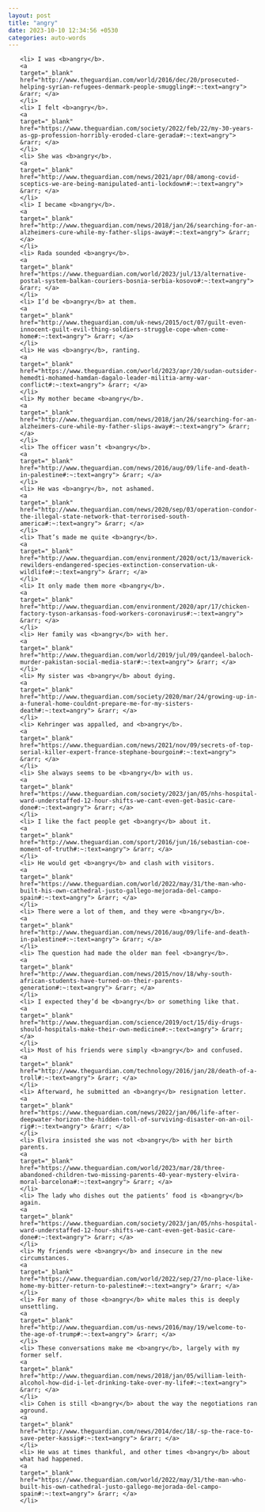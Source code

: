 ```yaml
---
layout: post
title: "angry"
date: 2023-10-10 12:34:56 +0530
categories: auto-words
---
```

<ol>

    <li> I was <b>angry</b>.
    <a 
    target="_blank" 
    href="http://www.theguardian.com/world/2016/dec/20/prosecuted-helping-syrian-refugees-denmark-people-smuggling#:~:text=angry"> &rarr; </a>
    </li>
    <li> I felt <b>angry</b>.
    <a 
    target="_blank" 
    href="https://www.theguardian.com/society/2022/feb/22/my-30-years-as-gp-profession-horribly-eroded-clare-gerada#:~:text=angry"> &rarr; </a>
    </li>
    <li> She was <b>angry</b>.
    <a 
    target="_blank" 
    href="http://www.theguardian.com/news/2021/apr/08/among-covid-sceptics-we-are-being-manipulated-anti-lockdown#:~:text=angry"> &rarr; </a>
    </li>
    <li> I became <b>angry</b>.
    <a 
    target="_blank" 
    href="http://www.theguardian.com/news/2018/jan/26/searching-for-an-alzheimers-cure-while-my-father-slips-away#:~:text=angry"> &rarr; </a>
    </li>
    <li> Rada sounded <b>angry</b>.
    <a 
    target="_blank" 
    href="https://www.theguardian.com/world/2023/jul/13/alternative-postal-system-balkan-couriers-bosnia-serbia-kosovo#:~:text=angry"> &rarr; </a>
    </li>
    <li> I’d be <b>angry</b> at them.
    <a 
    target="_blank" 
    href="http://www.theguardian.com/uk-news/2015/oct/07/guilt-even-innocent-guilt-evil-thing-soldiers-struggle-cope-when-come-home#:~:text=angry"> &rarr; </a>
    </li>
    <li> He was <b>angry</b>, ranting.
    <a 
    target="_blank" 
    href="https://www.theguardian.com/world/2023/apr/20/sudan-outsider-hemedti-mohamed-hamdan-dagalo-leader-militia-army-war-conflict#:~:text=angry"> &rarr; </a>
    </li>
    <li> My mother became <b>angry</b>.
    <a 
    target="_blank" 
    href="http://www.theguardian.com/news/2018/jan/26/searching-for-an-alzheimers-cure-while-my-father-slips-away#:~:text=angry"> &rarr; </a>
    </li>
    <li> The officer wasn’t <b>angry</b>.
    <a 
    target="_blank" 
    href="http://www.theguardian.com/news/2016/aug/09/life-and-death-in-palestine#:~:text=angry"> &rarr; </a>
    </li>
    <li> He was <b>angry</b>, not ashamed.
    <a 
    target="_blank" 
    href="http://www.theguardian.com/news/2020/sep/03/operation-condor-the-illegal-state-network-that-terrorised-south-america#:~:text=angry"> &rarr; </a>
    </li>
    <li> That’s made me quite <b>angry</b>.
    <a 
    target="_blank" 
    href="http://www.theguardian.com/environment/2020/oct/13/maverick-rewilders-endangered-species-extinction-conservation-uk-wildlife#:~:text=angry"> &rarr; </a>
    </li>
    <li> It only made them more <b>angry</b>.
    <a 
    target="_blank" 
    href="http://www.theguardian.com/environment/2020/apr/17/chicken-factory-tyson-arkansas-food-workers-coronavirus#:~:text=angry"> &rarr; </a>
    </li>
    <li> Her family was <b>angry</b> with her.
    <a 
    target="_blank" 
    href="http://www.theguardian.com/world/2019/jul/09/qandeel-baloch-murder-pakistan-social-media-star#:~:text=angry"> &rarr; </a>
    </li>
    <li> My sister was <b>angry</b> about dying.
    <a 
    target="_blank" 
    href="http://www.theguardian.com/society/2020/mar/24/growing-up-in-a-funeral-home-couldnt-prepare-me-for-my-sisters-death#:~:text=angry"> &rarr; </a>
    </li>
    <li> Kehringer was appalled, and <b>angry</b>.
    <a 
    target="_blank" 
    href="https://www.theguardian.com/news/2021/nov/09/secrets-of-top-serial-killer-expert-france-stephane-bourgoin#:~:text=angry"> &rarr; </a>
    </li>
    <li> She always seems to be <b>angry</b> with us.
    <a 
    target="_blank" 
    href="https://www.theguardian.com/society/2023/jan/05/nhs-hospital-ward-understaffed-12-hour-shifts-we-cant-even-get-basic-care-done#:~:text=angry"> &rarr; </a>
    </li>
    <li> I like the fact people get <b>angry</b> about it.
    <a 
    target="_blank" 
    href="http://www.theguardian.com/sport/2016/jun/16/sebastian-coe-moment-of-truth#:~:text=angry"> &rarr; </a>
    </li>
    <li> He would get <b>angry</b> and clash with visitors.
    <a 
    target="_blank" 
    href="https://www.theguardian.com/world/2022/may/31/the-man-who-built-his-own-cathedral-justo-gallego-mejorada-del-campo-spain#:~:text=angry"> &rarr; </a>
    </li>
    <li> There were a lot of them, and they were <b>angry</b>.
    <a 
    target="_blank" 
    href="http://www.theguardian.com/news/2016/aug/09/life-and-death-in-palestine#:~:text=angry"> &rarr; </a>
    </li>
    <li> The question had made the older man feel <b>angry</b>.
    <a 
    target="_blank" 
    href="http://www.theguardian.com/news/2015/nov/18/why-south-african-students-have-turned-on-their-parents-generation#:~:text=angry"> &rarr; </a>
    </li>
    <li> I expected they’d be <b>angry</b> or something like that.
    <a 
    target="_blank" 
    href="http://www.theguardian.com/science/2019/oct/15/diy-drugs-should-hospitals-make-their-own-medicine#:~:text=angry"> &rarr; </a>
    </li>
    <li> Most of his friends were simply <b>angry</b> and confused.
    <a 
    target="_blank" 
    href="http://www.theguardian.com/technology/2016/jan/28/death-of-a-troll#:~:text=angry"> &rarr; </a>
    </li>
    <li> Afterward, he submitted an <b>angry</b> resignation letter.
    <a 
    target="_blank" 
    href="https://www.theguardian.com/news/2022/jan/06/life-after-deepwater-horizon-the-hidden-toll-of-surviving-disaster-on-an-oil-rig#:~:text=angry"> &rarr; </a>
    </li>
    <li> Elvira insisted she was not <b>angry</b> with her birth parents.
    <a 
    target="_blank" 
    href="https://www.theguardian.com/world/2023/mar/28/three-abandoned-children-two-missing-parents-40-year-mystery-elvira-moral-barcelona#:~:text=angry"> &rarr; </a>
    </li>
    <li> The lady who dishes out the patients’ food is <b>angry</b> again.
    <a 
    target="_blank" 
    href="https://www.theguardian.com/society/2023/jan/05/nhs-hospital-ward-understaffed-12-hour-shifts-we-cant-even-get-basic-care-done#:~:text=angry"> &rarr; </a>
    </li>
    <li> My friends were <b>angry</b> and insecure in the new circumstances.
    <a 
    target="_blank" 
    href="https://www.theguardian.com/world/2022/sep/27/no-place-like-home-my-bitter-return-to-palestine#:~:text=angry"> &rarr; </a>
    </li>
    <li> For many of those <b>angry</b> white males this is deeply unsettling.
    <a 
    target="_blank" 
    href="http://www.theguardian.com/us-news/2016/may/19/welcome-to-the-age-of-trump#:~:text=angry"> &rarr; </a>
    </li>
    <li> These conversations make me <b>angry</b>, largely with my former self.
    <a 
    target="_blank" 
    href="http://www.theguardian.com/news/2018/jan/05/william-leith-alcohol-how-did-i-let-drinking-take-over-my-life#:~:text=angry"> &rarr; </a>
    </li>
    <li> Cohen is still <b>angry</b> about the way the negotiations ran aground.
    <a 
    target="_blank" 
    href="http://www.theguardian.com/news/2014/dec/18/-sp-the-race-to-save-peter-kassig#:~:text=angry"> &rarr; </a>
    </li>
    <li> He was at times thankful, and other times <b>angry</b> about what had happened.
    <a 
    target="_blank" 
    href="https://www.theguardian.com/world/2022/may/31/the-man-who-built-his-own-cathedral-justo-gallego-mejorada-del-campo-spain#:~:text=angry"> &rarr; </a>
    </li>